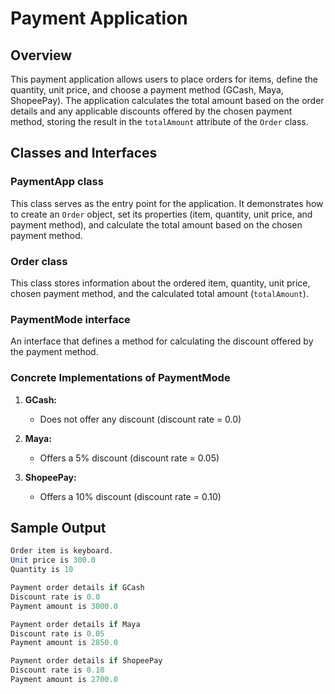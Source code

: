 # Payment Application

## Overview

This payment application allows users to place orders for items, define the quantity, unit price, and choose a payment method (GCash, Maya, ShopeePay). The application calculates the total amount based on the order details and any applicable discounts offered by the chosen payment method, storing the result in the `totalAmount` attribute of the `Order` class.

## Classes and Interfaces

### PaymentApp class

This class serves as the entry point for the application. It demonstrates how to create an `Order` object, set its properties (item, quantity, unit price, and payment method), and calculate the total amount based on the chosen payment method.

### Order class

This class stores information about the ordered item, quantity, unit price, chosen payment method, and the calculated total amount (`totalAmount`).

### PaymentMode interface

An interface that defines a method for calculating the discount offered by the payment method.

### Concrete Implementations of PaymentMode

1. **GCash:**
   - Does not offer any discount (discount rate = 0.0)

2. **Maya:**
   - Offers a 5% discount (discount rate = 0.05)

3. **ShopeePay:**
   - Offers a 10% discount (discount rate = 0.10)

## Sample Output

```java
Order item is keyboard.
Unit price is 300.0
Quantity is 10

Payment order details if GCash
Discount rate is 0.0
Payment amount is 3000.0

Payment order details if Maya
Discount rate is 0.05
Payment amount is 2850.0

Payment order details if ShopeePay
Discount rate is 0.10
Payment amount is 2700.0

